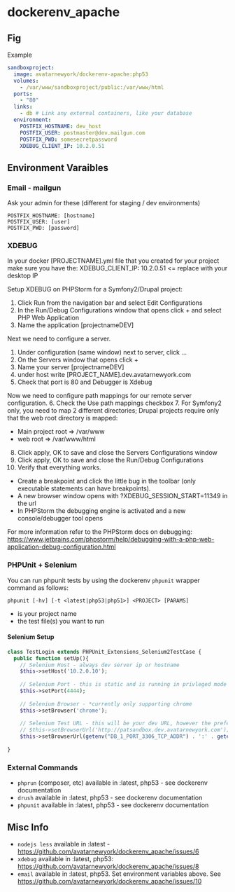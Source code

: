 dockerenv_apache
================

## Fig
Example
```yml
sandboxproject:
  image: avatarnewyork/dockerenv-apache:php53
  volumes:
    - /var/www/sandboxproject/public:/var/www/html
  ports:
    - "80"
  links: 
    - db # Link any external containers, like your database
  environment:
    POSTFIX_HOSTNAME: dev_host
    POSTFIX_USER: postmaster@dev.mailgun.com
    POSTFIX_PWD: somesecretpassword
    XDEBUG_CLIENT_IP: 10.2.0.51
```
## Environment Varaibles
### Email - mailgun
Ask your admin for these (different for staging / dev environments)
```
POSTFIX_HOSTNAME: [hostname]
POSTFIX_USER: [user]
POSTFIX_PWD: [password]
```

### XDEBUG
In your docker [PROJECTNAME].yml file that you created for your project make sure you have the:
XDEBUG_CLIENT_IP: 10.2.0.51 <= replace with your desktop IP

Setup XDEBUG on PHPStorm for a Symfony2/Drupal project:
1. Click Run from the navigation bar and select Edit Configurations
2. In the Run/Debug Configurations window that opens click + and select PHP Web Application
3. Name the application [projectnameDEV]

Next we need to configure a server.
1. Under configuration (same window) next to server, click ...
2. On the Servers window that opens click +
3. Name your server [projectnameDEV]
4. under host write [PROJECT_NAME].dev.avatarnewyork.com
5. Check that port is 80 and Debugger is Xdebug

Now we need to configure path mappings for our remote server configuration.
6. Check the Use path mappings checkbox
7. For Symfony2 only, you need to map 2 different directories; Drupal projects require only that the web root directory is mapped:
   - Main project root => /var/www
   - web root => /var/www/html
8. Click apply, OK to save and close the Servers Configurations window
9. Click apply, OK to save and close the Run/Debug Configurations
10. Verify that everything works. 
   - Create a breakpoint and click the little bug in the toolbar (only executable statements can have breakpoints).
   - A new browser window opens with ?XDEBUG_SESSION_START=11349 in the url
   - In PHPStorm the debugging engine is activated and a new console/debugger tool opens

For more information refer to the PHPStorm docs on debugging:
https://www.jetbrains.com/phpstorm/help/debugging-with-a-php-web-application-debug-configuration.html

### PHPUnit + Selenium
You can run phpunit tests by using the dockerenv `phpunit` wrapper command as follows:

`phpunit [-hv] [-t <latest|php53|php51>] <PROJECT> [PARAMS]`

* <PROJECT> is your project name
* <PARAMS> the test file(s) you want to run

#### Selenium Setup
```php
class TestLogin extends PHPUnit_Extensions_Selenium2TestCase {
  public function setUp(){
    // Selenium Host - always dev server ip or hostname
    $this->setHost('10.2.0.10');
	
	// Selenium Port - this is static and is running in privleged mode (will always be 4444)
    $this->setPort(4444);
	
	// Selenium Browser - *currently only supporting chrome
    $this->setBrowser('chrome');
	
	// Selenium Test URL - this will be your dev URL, however the prefered method would be to provide getenv(IP:PORT) for portability.
    // $this->setBrowserUrl('http://patsandbox.dev.avatarnewyork.com');
	$this->setBrowserUrl(getenv("DB_1_PORT_3306_TCP_ADDR") . ':' . getenv("DB_1_PORT_3306_TCP_PORT"));
	
}
```

### External Commands
* `phprun` (composer, etc) available in :latest, php53 - see dockerenv documentation
* `drush` available in :latest, php53 - see dockerenv documentation
* `phpunit` available in :latest, php53 - see dockerenv documentation

## Misc Info
* `nodejs less` available in :latest - https://github.com/avatarnewyork/dockerenv_apache/issues/6
* `xdebug` available in :latest, php53: https://github.com/avatarnewyork/dockerenv_apache/issues/8
* `email` available in :latest, php53.  Set environment variables above.  See https://github.com/avatarnewyork/dockerenv_apache/issues/10
